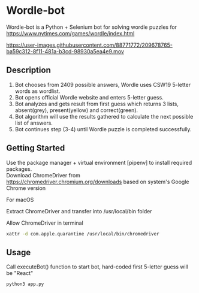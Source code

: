 # Wordle-bot

Wordle-bot is a Python + Selenium bot for solving wordle puzzles for https://www.nytimes.com/games/wordle/index.html


https://user-images.githubusercontent.com/88771772/209678765-ba59c312-8f11-481a-b3cd-98930a5ea4e9.mov


## Description
1. Bot chooses from 2409 possible answers, Wordle uses CSW19 5-letter words as wordlist.
2. Bot opens official Wordle website and enters 5-letter guess.
3. Bot analyzes and gets result from first guess which returns 3 lists, absent(grey), present(yellow) and correct(green).
4. Bot algorithm will use the results gathered to calculate the next possible list of answers.
5. Bot continues step (3-4) until Wordle puzzle is completed successfully.

## Getting Started

Use the package manager + virtual environment [pipenv] to install required packages.
<br>
Download ChromeDriver from https://chromedriver.chromium.org/downloads based on system's Google Chrome version

For macOS

Extract ChromeDriver and transfer into /usr/local/bin folder

Allow ChromeDriver in terminal 

```bash
xattr -d com.apple.quarantine /usr/local/bin/chromedriver
```

## Usage

Call executeBot() function to start bot, hard-coded first 5-letter guess will be "React"

```python
python3 app.py
```


